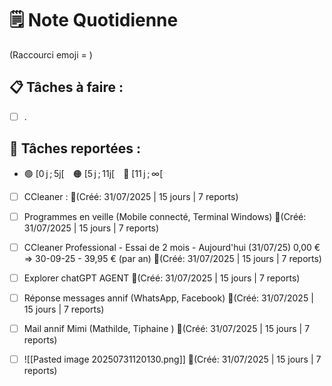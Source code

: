 # 🗒️ Note Quotidienne

(Raccourci emoji = )

## 📋 Tâches à faire :

- [ ] .


## 📌 Tâches reportées :

- 🟢 [0 j ; 5j[ 🟠 [5 j ; 11j[ 🔴 [11 j ; ∞[


- [ ] CCleaner : 🔴(Créé: 31/07/2025 | 15 jours | 7 reports)
- [ ] Programmes en veille (Mobile connecté, Terminal Windows) 🔴(Créé: 31/07/2025 | 15 jours | 7 reports)
- [ ] CCleaner Professional - Essai de 2 mois - Aujourd'hui (31/07/25) 0,00 € => 30-09-25 - 39,95 € (par an) 🔴(Créé: 31/07/2025 | 15 jours | 7 reports)
- [ ] Explorer chatGPT AGENT 🔴(Créé: 31/07/2025 | 15 jours | 7 reports)
- [ ] Réponse messages annif (WhatsApp, Facebook) 🔴(Créé: 31/07/2025 | 15 jours | 7 reports)
- [ ] Mail annif Mimi (Mathilde, Tiphaine ) 🔴(Créé: 31/07/2025 | 15 jours | 7 reports)
- [ ] ![[Pasted image 20250731120130.png]] 🔴(Créé: 31/07/2025 | 15 jours | 7 reports)





